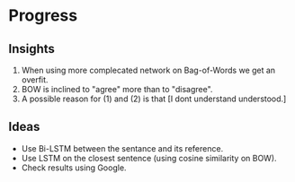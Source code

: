 # Progress

## Insights
1. When using more complecated network on Bag-of-Words we get an overfit.
2. BOW is inclined to "agree" more than to "disagree".
3. A possible reason for (1) and (2) is that [I dont understand understood.]

## Ideas
* Use Bi-LSTM between the sentance and its reference.
* Use LSTM on the closest sentence (using cosine similarity on BOW).
* Check results using Google.

